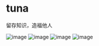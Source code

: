 # tuna
留存知识，造福他人

![image](https://raw.githubusercontent.com/baozebing/imgs/master/WX20190928-113149%402x.png)
![image](https://raw.githubusercontent.com/baozebing/imgs/master/WX20190928-113210%402x.png)
![image](https://raw.githubusercontent.com/baozebing/imgs/master/WX20190928-113224%402x.png)
![image](https://raw.githubusercontent.com/baozebing/imgs/master/WX20190928-113236%402x.png)
